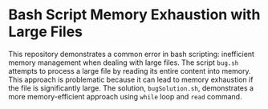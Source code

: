 # Bash Script Memory Exhaustion with Large Files

This repository demonstrates a common error in bash scripting: inefficient memory management when dealing with large files. The script `bug.sh` attempts to process a large file by reading its entire content into memory.  This approach is problematic because it can lead to memory exhaustion if the file is significantly large. The solution, `bugSolution.sh`, demonstrates a more memory-efficient approach using `while` loop and `read` command.